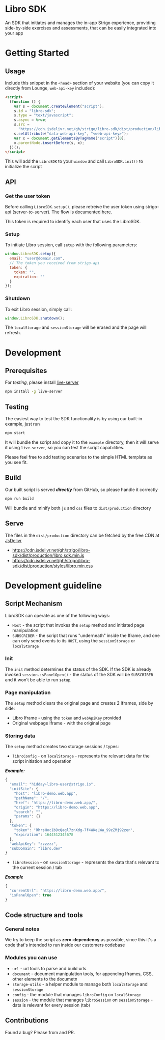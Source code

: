 # Libro SDK

An SDK that initiates and manages the in-app Strigo experience, providing side-by-side exercises and assessments, that can be easily integrated into your app

# Getting Started

## Usage

Include this snippet in the `<head>` section of your website (you can copy it directly from Lounge, `web-api-key` included):

```html
<script>
  (function () {
    var s = document.createElement("script");
    s.id = "libro-sdk";
    s.type = "text/javascript";
    s.async = true;
    s.src =
      "https://cdn.jsdelivr.net/gh/strigo/libro-sdk/dist/production/libro.sdk.min.js";
    s.setAttribute("data-web-api-key", "<web-api-key>");
    var x = document.getElementsByTagName("script")[0];
    x.parentNode.insertBefore(s, x);
  })();
</script>
```

This will add the `LibroSDK` to your `window` and call `LibroSDK.init()` to initialize the script

## API

### Get the user token

Before calling `LibroSDK.setup()`, please retreive the user token using strigo-api (server-to-server). The flow is documented [here](https://docs.strigo.io/).

This token is required to identify each user that uses the LibroSDK.

### Setup

To initiate Libro session, call `setup` with the following parameters:

```js
window.LibroSDK.setup({
  email: "user@domain.com",
  // The token you received from strigo-api
  token: {
    token: "",
    expiration: ""
  }
});
```

### Shutdown

To exit Libro session, simply call:

```js
window.LibroSDK.shutdown();
```

The `localStorage` and `sessionStorage` will be erased and the page will refresh.

# Development

## Prerequisites

For _testing_, please install [live-server](https://www.npmjs.com/package/live-server)

```sh
npm install -g live-server
```

## Testing

The easiest way to test the SDK functionality is by using our built-in example, just run

```sh
npm start
```

It will bundle the script and copy it to the `example` directory, then it will serve it using `live-server`, so you can test the script capabilities.

Please feel free to add testing scenarios to the simple HTML template as you see fit.

## Build

Our built script is served **_directly_** from GitHub, so please handle it correctly

```sh
npm run build
```

Will bundle and minify both `js` and `css` files to `dist/production` directory

## Serve

The files in the `dist/production` directory can be fetched by the free CDN at [JsDelivr](https://www.jsdelivr.com/)

- https://cdn.jsdelivr.net/gh/strigo/libro-sdk/dist/production/libro.sdk.min.js
- https://cdn.jsdelivr.net/gh/strigo/libro-sdk/dist/production/styles/libro.min.css


# Development guideline

## Script Mechanism

LibroSDK can operate as one of the following ways:

- `Host` - the script that invokes the `setup` method and initiated page manipulation
- `SUBSCRIBER` - the script that runs "underneath" inside the Iframe, and one can only send events to its `HOST`, using the `sessionStorage` or `localStorage`

### Init

The `init` method determines the status of the SDK. If the SDK is already invoked `session.isPanelOpen()` - the status of the SDK will be `SUBSCRIBER` and it won't be able to run `setup`.

### Page manipulation

The `setup` method clears the original page and creates 2 Iframes, side by side:

- Libro Iframe - using the `token` and `webApiKey` provided
- Original webpage Iframe - with the original page

### Storing data

The `setup` method creates two storage sessions / types:

- `libroConfig` - on `localStorage` - represents the relevant data for the script initiation and operation

***Example:***
```js
{
  "email": "hidday+libro-user@strigo.io",
  "initSite": {
    "host": "libro-demo.web.app",
    "pathName": "/",
    "href": "https://libro-demo.web.app/",
    "origin": "https://libro-demo.web.app",
    "search": "",
    "params": {}
  },
  "token": {
    "token": "RhrsHoc1bDcQagl7znXdg-7f4WKeLWa_99zZMj92zen",
    "expiration": 1644512345678
  },
  "webApiKey": "zzzzzz",
  "subDomain": "libro.dev"
}
```

- `libroSession` - on `sessionStorage` - represents the data that's relevant to the current session / tab

***Example***
```js
{
  "currentUrl": "https://libro-demo.web.app/",
  "isPanelOpen": true
}
```

## Code structure and tools

### General notes

We try to keep the script as **zero-dependency** as possible, since this it's a code that's intended to run inside our customers codebase

### Modules you can use

- `url` - url tools to parse and build urls
- `document` - document manipulation tools, for appending Iframes, CSS, other elements to the documetn
- `storage-utils` - a helper module to manage both `localStorage` and `sessionStorage`
- `config` - the module that manages `libroConfig` on `localStorage`
- `session` - the module that manages `libroSession` on `sessionStorage` - data is relevant for every session (tab)
 
## Contributions

Found a bug? Please from and PR.
